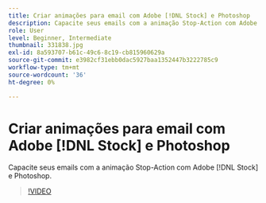 ```yaml
---
title: Criar animações para email com Adobe [!DNL Stock] e Photoshop
description: Capacite seus emails com a animação Stop-Action com Adobe [!DNL Stock] e Photoshop
role: User
level: Beginner, Intermediate
thumbnail: 331838.jpg
exl-id: 8a593707-b61c-49c6-8c19-cb815960629a
source-git-commit: e3982cf31ebb0dac5927baa1352447b3222785c9
workflow-type: tm+mt
source-wordcount: '36'
ht-degree: 0%

---
```


# Criar animações para email com Adobe [!DNL Stock] e Photoshop

Capacite seus emails com a animação Stop-Action com Adobe [!DNL Stock] e Photoshop.

>[!VIDEO](https://video.tv.adobe.com/v/331838?hidetitle=true)
